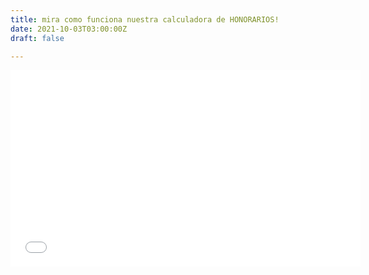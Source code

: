 ```yaml
---
title: mira como funciona nuestra calculadora de HONORARIOS!
date: 2021-10-03T03:00:00Z
draft: false

---
```

<iframe width="560" height="315" src="[https://www.youtube.com/embed/dblA7HhaqfM](https://www.youtube.com/embed/dblA7HhaqfM "https://www.youtube.com/embed/dblA7HhaqfM")" title="YouTube video player" frameborder="0" allow="accelerometer; autoplay; clipboard-write; encrypted-media; gyroscope; picture-in-picture" allowfullscreen></iframe>